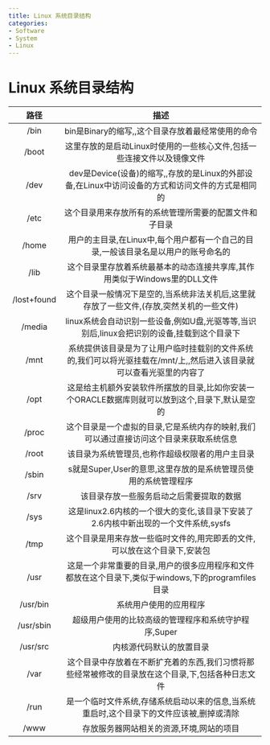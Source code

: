 ```yaml
---
title: Linux 系统目录结构
categories:
- Software
- System
- Linux
---
```

# Linux 系统目录结构

路径 |描述
:---:|:---:
/bin| bin是Binary的缩写,,这个目录存放着最经常使用的命令
 /boot| 这里存放的是启动Linux时使用的一些核心文件,包括一些连接文件以及镜像文件
 /dev | dev是Device(设备)的缩写,,存放的是Linux的外部设备,在Linux中访问设备的方式和访问文件的方式是相同的
 /etc| 这个目录用来存放所有的系统管理所需要的配置文件和子目录
 /home|用户的主目录,在Linux中,每个用户都有一个自己的目录,一般该目录名是以用户的账号命名的
 /lib| 这个目录里存放着系统最基本的动态连接共享库,其作用类似于Windows里的DLL文件
 /lost+found| 这个目录一般情况下是空的,当系统非法关机后,这里就存放了一些文件,(存放,突然关机的一些文件)
 /media|linux系统会自动识别一些设备,例如U盘,光驱等等,当识别后,linux会把识别的设备,挂载到这个目录下
 /mnt|系统提供该目录是为了让用户临时挂载别的文件系统的,我们可以将光驱挂载在/mnt/上,,然后进入该目录就可以查看光驱里的内容了
 /opt|这是给主机额外安装软件所摆放的目录,比如你安装一个ORACLE数据库则就可以放到这个,目录下,默认是空的
 /proc| 这个目录是一个虚拟的目录,它是系统内存的映射,我们可以通过直接访问这个目录来获取系统信息
 /root|该目录为系统管理员,也称作超级权限者的用户主目录
 /sbin|s就是Super,User的意思,这里存放的是系统管理员使用的系统管理程序
 /srv|该目录存放一些服务启动之后需要提取的数据
 /sys|这是linux2.6内核的一个很大的变化,该目录下安装了2.6内核中新出现的一个文件系统,sysfs
 /tmp|这个目录是用来存放一些临时文件的,用完即丢的文件,可以放在这个目录下,安装包
/usr | 这是一个非常重要的目录,用户的很多应用程序和文件都放在这个目录下,类似于windows,下的programfiles目录
 /usr/bin | 系统用户使用的应用程序
 /usr/sbin| 超级用户使用的比较高级的管理程序和系统守护程序,Super
/usr/src| 内核源代码默认的放置目录
/var|这个目录中存放着在不断扩充着的东西,我们习惯将那些经常被修改的目录放在这个目录,下,包括各种日志文件
/run|是一个临时文件系统,存储系统启动以来的信息,当系统重启时,这个目录下的文件应该被,删掉或清除
 /www|存放服务器网站相关的资源,环境,网站的项目